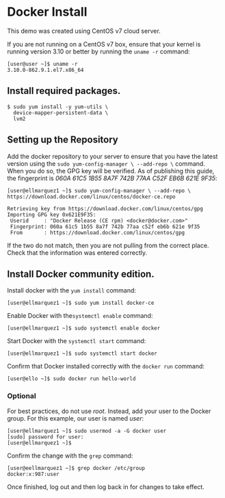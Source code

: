 # Docker Install

This demo was created using CentOS v7 cloud server. 

If you are not running on a CentOS v7 box, ensure that your kernel is running version 3.10 or better by running the `uname -r` command:

``` 
[user@user ~]$ uname -r
3.10.0-862.9.1.el7.x86_64
``` 

## Install required packages. 
```
$ sudo yum install -y yum-utils \
  device-mapper-persistent-data \
  lvm2
```

## Setting up the Repository

Add the docker repository to your server to ensure that you have the latest version using the `sudo yum-config-manager \ --add-repo \` command. When you do so, the GPG key will be verified. As of publishing this guide, the fingerprint is *060A 61C5 1B55 8A7F 742B 77AA C52F EB6B 621E 9F35*:

```
[user@ellmarquez1 ~]$ sudo yum-config-manager \ --add-repo \ https://download.docker.com/linux/centos/docker-ce.repo

Retrieving key from https://download.docker.com/linux/centos/gpg
Importing GPG key 0x621E9F35:
 Userid     : "Docker Release (CE rpm) <docker@docker.com>"
 Fingerprint: 060a 61c5 1b55 8a7f 742b 77aa c52f eb6b 621e 9f35
 From       : https://download.docker.com/linux/centos/gpg 
```  
If the two do not match, then you are not pulling from the correct place. Check that the information was entered correctly. 

## Install Docker community edition.

Install docker with the `yum install` command:

```[user@ellmarquez1 ~]$ sudo yum install docker-ce```

Enable Docker with the`systemctl enable` command: 

```[user@ellmarquez1 ~]$ sudo systemctl enable docker``` 

Start Docker with the `systemctl start` command:

```[user@ellmarquez1 ~]$ sudo systemctl start docker``` 

Confirm that Docker installed correctly with the `docker run` command:

```[user@ello ~]$ sudo docker run hello-world``` 

### Optional

For best practices, do not use *root*. Instead, add your user to the Docker group. For this example, our user is named *user*: 
```
[user@ellmarquez1 ~]$ sudo usermod -a -G docker user
[sudo] password for user:
[user@ellmarquez1 ~]$
```

Confirm the change with the `grep` command:
```
[user@eellmarquez1 ~]$ grep docker /etc/group
docker:x:987:user
``` 

Once finished, log out and then log back in for changes to take effect.

